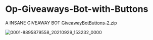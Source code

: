 # Op-Giveaways-Bot-with-Buttons
A INSANE GIVEAWAY BOT 
[GiveawayBotButtons-2.zip](https://github.com/cbhub6224/Op-Giveaways-Bot-with-Buttons/files/7328572/GiveawayBotButtons-2.zip)

![0001-8895879558_20210929_153232_0000](https://user-images.githubusercontent.com/92211369/136928810-7edd7e70-ef84-4ff1-8275-b89e8948ee8e.png)

